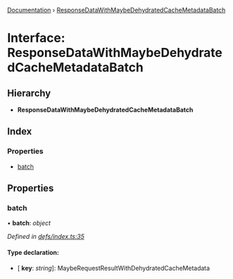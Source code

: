 [Documentation](../README.md) › [ResponseDataWithMaybeDehydratedCacheMetadataBatch](responsedatawithmaybedehydratedcachemetadatabatch.md)

# Interface: ResponseDataWithMaybeDehydratedCacheMetadataBatch

## Hierarchy

* **ResponseDataWithMaybeDehydratedCacheMetadataBatch**

## Index

### Properties

* [batch](responsedatawithmaybedehydratedcachemetadatabatch.md#batch)

## Properties

###  batch

• **batch**: *object*

*Defined in [defs/index.ts:35](https://github.com/badbatch/graphql-box/blob/c5fe32a/packages/server/src/defs/index.ts#L35)*

#### Type declaration:

* \[ **key**: *string*\]: MaybeRequestResultWithDehydratedCacheMetadata
